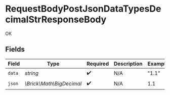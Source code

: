 # RequestBodyPostJsonDataTypesDecimalStrResponseBody

OK


## Fields

| Field                    | Type                     | Required                 | Description              | Example                  |
| ------------------------ | ------------------------ | ------------------------ | ------------------------ | ------------------------ |
| `data`                   | *string*                 | :heavy_check_mark:       | N/A                      | "1.1"                    |
| `json`                   | *\Brick\Math\BigDecimal* | :heavy_check_mark:       | N/A                      | 1.1                      |
